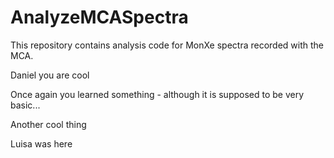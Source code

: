 # AnalyzeMCASpectra
This repository contains analysis code for MonXe spectra recorded with the MCA.

Daniel you are cool

Once again you learned something - although it is supposed to be very basic...

Another cool thing

Luisa was here
